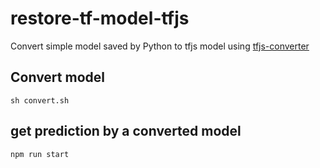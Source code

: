# restore-tf-model-tfjs

Convert simple model saved by Python to tfjs model using [tfjs-converter](https://github.com/tensorflow/tfjs-converter)

## Convert model

`sh convert.sh`

## get prediction by a converted model

`npm run start`

